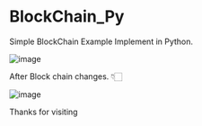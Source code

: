 # BlockChain_Py
Simple BlockChain Example Implement in Python.



![image](https://user-images.githubusercontent.com/65403702/174088251-b29251ab-0374-4778-b7dc-287a2056fc02.png)

After Block chain changes. 👇🏻

![image](https://user-images.githubusercontent.com/65403702/174088816-597fcfdd-324b-40c9-888d-5ef3fafd6d66.png)


Thanks for visiting 
